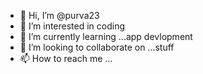 - 👋 Hi, I’m @purva23
- 👀 I’m interested in coding
- 🌱 I’m currently learning ...app devlopment
- 💞️ I’m looking to collaborate on ...stuff
- 📫 How to reach me ...

<!---
purva23/purva23 is a ✨ special ✨ repository because its `README.md` (this file) appears on your GitHub profile.
You can click the Preview link to take a look at your changes.
--->
